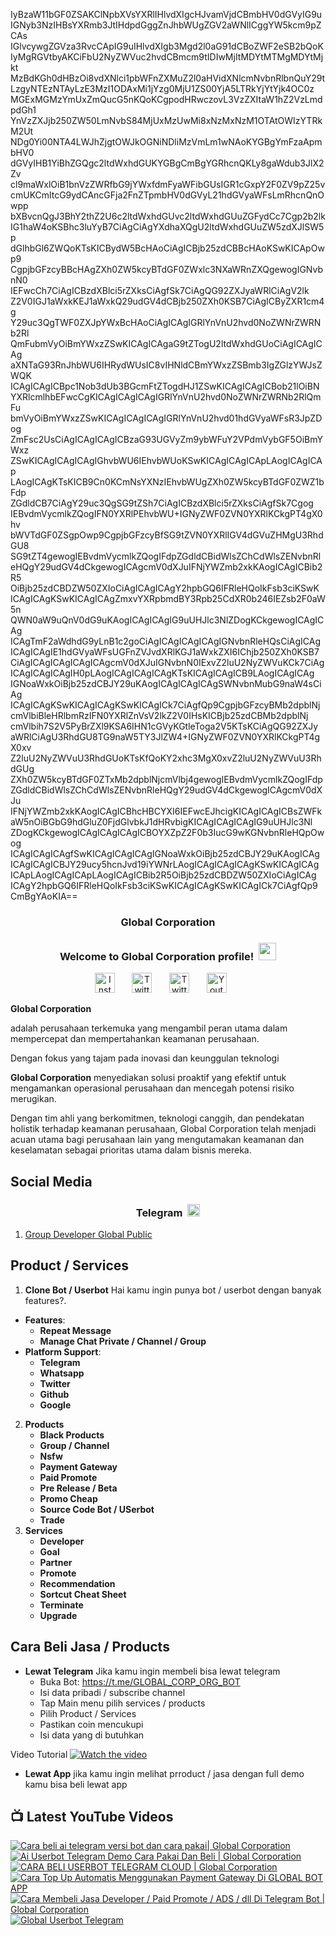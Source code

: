 IyBzaW11bGF0ZSAKClNpbXVsYXRlIHlvdXIgcHJvamVjdCBmbHV0dGVyIG9u
IGNyb3NzIHBsYXRmb3JtIHdpdGggZnJhbWUgZGV2aWNlICggYW5kcm9pZCAs
IGlvcywgZGVza3RvcCApIG9uIHlvdXIgb3Mgd2l0aG91dCBoZWF2eSB2bQoK
IyMgRGVtbyAKCiFbU2NyZWVuc2hvdCBmcm9tIDIwMjItMDYtMTMgMDYtMjkt
MzBdKGh0dHBzOi8vdXNlci1pbWFnZXMuZ2l0aHVidXNlcmNvbnRlbnQuY29t
LzgyNTEzNTAyLzE3MzI1ODAxMi1jYzg0MjU1ZS00YjA5LTRkYjYtYjk4OC0z
MGExMGMzYmUxZmQucG5nKQoKCgpodHRwczovL3VzZXItaW1hZ2VzLmdpdGh1
YnVzZXJjb250ZW50LmNvbS84MjUxMzUwMi8xNzMxNzM1OTAtOWIzYTRkM2Ut
NDg0Yi00NTA4LWJhZjgtOWJkOGNiNDliMzVmLm1wNAoKYGBgYmFzaApmbHV0
dGVyIHB1YiBhZGQgc2ltdWxhdGUKYGBgCmBgYGRhcnQKLy8gaWdub3JlX2Zv
cl9maWxlOiB1bnVzZWRfbG9jYWxfdmFyaWFibGUsIGR1cGxpY2F0ZV9pZ25v
cmUKCmltcG9ydCAncGFja2FnZTpmbHV0dGVyL21hdGVyaWFsLmRhcnQnOwpp
bXBvcnQgJ3BhY2thZ2U6c2ltdWxhdGUvc2ltdWxhdGUuZGFydCc7Cgp2b2lk
IG1haW4oKSBhc3luYyB7CiAgCiAgYXdhaXQgU2ltdWxhdGUuZW5zdXJlSW5p
dGlhbGl6ZWQoKTsKICBydW5BcHAoCiAgICBjb25zdCBBcHAoKSwKICApOwp9
CgpjbGFzcyBBcHAgZXh0ZW5kcyBTdGF0ZWxlc3NXaWRnZXQgewogIGNvbnN0
IEFwcCh7CiAgICBzdXBlci5rZXksCiAgfSk7CiAgQG92ZXJyaWRlCiAgV2lk
Z2V0IGJ1aWxkKEJ1aWxkQ29udGV4dCBjb250ZXh0KSB7CiAgICByZXR1cm4g
Y29uc3QgTWF0ZXJpYWxBcHAoCiAgICAgIGRlYnVnU2hvd0NoZWNrZWRNb2Rl
QmFubmVyOiBmYWxzZSwKICAgICAgaG9tZTogU2ltdWxhdGUoCiAgICAgICAg
aXNTaG93RnJhbWU6IHRydWUsIC8vIHNldCBmYWxzZSBmb3IgZGlzYWJsZWQK
ICAgICAgICBpc1Nob3dUb3BGcmFtZTogdHJ1ZSwKICAgICAgICBob21lOiBN
YXRlcmlhbEFwcCgKICAgICAgICAgIGRlYnVnU2hvd0NoZWNrZWRNb2RlQmFu
bmVyOiBmYWxzZSwKICAgICAgICAgIGRlYnVnU2hvd01hdGVyaWFsR3JpZDog
ZmFsc2UsCiAgICAgICAgICBzaG93UGVyZm9ybWFuY2VPdmVybGF5OiBmYWxz
ZSwKICAgICAgICAgIGhvbWU6IEhvbWUoKSwKICAgICAgICApLAogICAgICAp
LAogICAgKTsKICB9Cn0KCmNsYXNzIEhvbWUgZXh0ZW5kcyBTdGF0ZWZ1bFdp
ZGdldCB7CiAgY29uc3QgSG9tZSh7CiAgICBzdXBlci5rZXksCiAgfSk7Cgog
IEBvdmVycmlkZQogIFN0YXRlPEhvbWU+IGNyZWF0ZVN0YXRlKCkgPT4gX0hv
bWVTdGF0ZSgpOwp9CgpjbGFzcyBfSG9tZVN0YXRlIGV4dGVuZHMgU3RhdGU8
SG9tZT4gewogIEBvdmVycmlkZQogIFdpZGdldCBidWlsZChCdWlsZENvbnRl
eHQgY29udGV4dCkgewogICAgcmV0dXJuIFNjYWZmb2xkKAogICAgICBib2R5
OiBjb25zdCBDZW50ZXIoCiAgICAgICAgY2hpbGQ6IFRleHQoIkFsb3ciKSwK
ICAgICAgKSwKICAgICAgZmxvYXRpbmdBY3Rpb25CdXR0b246IEZsb2F0aW5n
QWN0aW9uQnV0dG9uKAogICAgICAgIG9uUHJlc3NlZDogKCkgewogICAgICAg
ICAgTmF2aWdhdG9yLnB1c2goCiAgICAgICAgICAgIGNvbnRleHQsCiAgICAg
ICAgICAgIE1hdGVyaWFsUGFnZVJvdXRlKGJ1aWxkZXI6IChjb250ZXh0KSB7
CiAgICAgICAgICAgICAgcmV0dXJuIGNvbnN0IExvZ2luU2NyZWVuKCk7CiAg
ICAgICAgICAgIH0pLAogICAgICAgICAgKTsKICAgICAgICB9LAogICAgICAg
IGNoaWxkOiBjb25zdCBJY29uKAogICAgICAgICAgSWNvbnMubG9naW4sCiAg
ICAgICAgKSwKICAgICAgKSwKICAgICk7CiAgfQp9CgpjbGFzcyBMb2dpblNj
cmVlbiBleHRlbmRzIFN0YXRlZnVsV2lkZ2V0IHsKICBjb25zdCBMb2dpblNj
cmVlbih7S2V5PyBrZXl9KSA6IHN1cGVyKGtleToga2V5KTsKCiAgQG92ZXJy
aWRlCiAgU3RhdGU8TG9naW5TY3JlZW4+IGNyZWF0ZVN0YXRlKCkgPT4gX0xv
Z2luU2NyZWVuU3RhdGUoKTsKfQoKY2xhc3MgX0xvZ2luU2NyZWVuU3RhdGUg
ZXh0ZW5kcyBTdGF0ZTxMb2dpblNjcmVlbj4gewogIEBvdmVycmlkZQogIFdp
ZGdldCBidWlsZChCdWlsZENvbnRleHQgY29udGV4dCkgewogICAgcmV0dXJu
IFNjYWZmb2xkKAogICAgICBhcHBCYXI6IEFwcEJhcigKICAgICAgICBsZWFk
aW5nOiBGbG9hdGluZ0FjdGlvbkJ1dHRvbigKICAgICAgICAgIG9uUHJlc3Nl
ZDogKCkgewogICAgICAgICAgICBOYXZpZ2F0b3IucG9wKGNvbnRleHQpOwog
ICAgICAgICAgfSwKICAgICAgICAgIGNoaWxkOiBjb25zdCBJY29uKAogICAg
ICAgICAgICBJY29ucy5hcnJvd19iYWNrLAogICAgICAgICAgKSwKICAgICAg
ICApLAogICAgICApLAogICAgICBib2R5OiBjb25zdCBDZW50ZXIoCiAgICAg
ICAgY2hpbGQ6IFRleHQoIkFsb3ciKSwKICAgICAgKSwKICAgICk7CiAgfQp9
CmBgYAoKIA==

<!-- START GLOBAL CORPORATION -->
<h3 align="center">Global Corporation</h3>

<h3 align="center">
  Welcome to Global Corporation profile!
  <img src="https://media.giphy.com/media/hvRJCLFzcasrR4ia7z/giphy.gif" width="28">
</h3>

<!-- Social icons section -->
<p align="center">
  <a href="https://www.instagram.com/global__corporation/"><img width="32px" alt="Instagram" title="Telegram" src="https://upload.wikimedia.org/wikipedia/commons/a/a5/Instagram_icon.png"/></a>
  &#8287;&#8287;&#8287;&#8287;&#8287;
  <a href="https://t.me/GLOBAL_CORPORATION_ORG"><img width="32px" alt="Twitter" title="Telegram" src="https://upload.wikimedia.org/wikipedia/commons/8/82/Telegram_logo.svg"/></a>
  &#8287;&#8287;&#8287;&#8287;&#8287;
  <a href="https://twitter.com/global_corp_org"><img width="32px" alt="Twitter" title="Twitter" src="https://upload.wikimedia.org/wikipedia/commons/6/6f/Logo_of_Twitter.svg"/></a>
  &#8287;&#8287;&#8287;&#8287;&#8287;
  <a href="https://www.youtube.com/@global_Corporation"><img width="32px" alt="Youtube" title="Youtube" src="https://upload.wikimedia.org/wikipedia/commons/e/ef/Youtube_logo.png"/></a>
  &#8287;&#8287;&#8287;&#8287;&#8287;
</p>


**Global Corporation**

adalah perusahaan terkemuka yang mengambil peran utama dalam mempercepat dan mempertahankan keamanan perusahaan. 

Dengan fokus yang tajam pada inovasi dan keunggulan teknologi

**Global Corporation** menyediakan solusi proaktif yang efektif untuk mengamankan operasional perusahaan dan mencegah potensi risiko merugikan. 

Dengan tim ahli yang berkomitmen, teknologi canggih, dan pendekatan holistik terhadap keamanan perusahaan, Global Corporation telah menjadi acuan utama bagi perusahaan lain yang mengutamakan keamanan dan keselamatan sebagai prioritas utama dalam bisnis mereka.


## Social Media

<h3 align="center">
  Telegram
  <img src="https://upload.wikimedia.org/wikipedia/commons/8/82/Telegram_logo.svg" width="20">
</h3>

1. [Group Developer Global Public](https://t.me/DEVELOPER_GLOBAL_PUBLIC)

## Product / Services

1. **Clone Bot / Userbot**
  Hai kamu ingin punya bot / userbot dengan banyak features?. 
  - **Features**:
    - **Repeat Message**
    - **Manage Chat Private / Channel / Group**
  - **Platform Support**:
    - **Telegram**
    - **Whatsapp**
    - **Twitter**
    - **Github**
    - **Google** 
2. **Products**
    - **Black Products**
    - **Group / Channel**
    - **Nsfw**
    - **Payment Gateway**
    - **Paid Promote**
    - **Pre Release / Beta**
    - **Promo Cheap**
    - **Source Code Bot / USerbot**
    - **Trade**
3. **Services**
    - **Developer**
    - **Goal**
    - **Partner**
    - **Promote**
    - **Recommendation**
    - **Sortcut Cheat Sheet**
    - **Terminate**
    - **Upgrade**

## Cara Beli Jasa / Products 

- **Lewat Telegram**
  Jika kamu ingin membeli bisa lewat telegram
  -  Buka Bot: https://t.me/GLOBAL_CORP_ORG_BOT
  -  Isi data pribadi / subscribe channel
  -  Tap Main menu pilih services / products
  -  Pilih Product / Services
  -  Pastikan coin mencukupi
  -  Isi data yang di butuhkan
  
Video Tutorial
[![Watch the video](https://img.youtube.com/vi/TY0Y21C6asM/maxresdefault.jpg)](https://www.youtube.com/watch?v=TY0Y21C6asM)

- **Lewat App**
  jika kamu ingin melihat prroduct / jasa dengan full demo kamu bisa beli lewat app
 


## 📺 Latest YouTube Videos

  <!-- prettier-ignore-start -->
  <!-- BEGIN YOUTUBE-CARDS -->
[![Cara beli ai telegram versi bot dan cara pakai| Global Corporation](https://ytcards.demolab.com/?id=7LZhoklvS9A&title=Cara+beli+ai+telegram+versi+bot+dan+cara+pakai%7C+Global+Corporation&lang=id&timestamp=1710937415&background_color=%230d1117&title_color=%23ffffff&stats_color=%23dedede&max_title_lines=1&width=250&border_radius=5 "Cara beli ai telegram versi bot dan cara pakai| Global Corporation")](https://www.youtube.com/watch?v=7LZhoklvS9A)
[![Ai Userbot Telegram Demo Cara Pakai Dan Beli | Global Corporation](https://ytcards.demolab.com/?id=4mAZ6EgAhUo&title=Ai+Userbot+Telegram+Demo+Cara+Pakai+Dan+Beli+%7C+Global+Corporation&lang=id&timestamp=1710936251&background_color=%230d1117&title_color=%23ffffff&stats_color=%23dedede&max_title_lines=1&width=250&border_radius=5 "Ai Userbot Telegram Demo Cara Pakai Dan Beli | Global Corporation")](https://www.youtube.com/watch?v=4mAZ6EgAhUo)
[![CARA BELI USERBOT TELEGRAM CLOUD  | Global Corporation](https://ytcards.demolab.com/?id=uiDJwK9r3Cg&title=CARA+BELI+USERBOT+TELEGRAM+CLOUD++%7C+Global+Corporation&lang=id&timestamp=1710900440&background_color=%230d1117&title_color=%23ffffff&stats_color=%23dedede&max_title_lines=1&width=250&border_radius=5 "CARA BELI USERBOT TELEGRAM CLOUD  | Global Corporation")](https://www.youtube.com/watch?v=uiDJwK9r3Cg)
[![Cara Top Up Automatis Menggunakan Payment Gateway Di GLOBAL BOT APP](https://ytcards.demolab.com/?id=ADqzS5ORJsU&title=Cara+Top+Up+Automatis+Menggunakan+Payment+Gateway+Di+GLOBAL+BOT+APP&lang=id&timestamp=1710721879&background_color=%230d1117&title_color=%23ffffff&stats_color=%23dedede&max_title_lines=1&width=250&border_radius=5 "Cara Top Up Automatis Menggunakan Payment Gateway Di GLOBAL BOT APP")](https://www.youtube.com/watch?v=ADqzS5ORJsU)
[![Cara Membeli Jasa Developer / Paid Promote / ADS / dll Di Telegram Bot | Global Corporation](https://ytcards.demolab.com/?id=TY0Y21C6asM&title=Cara+Membeli+Jasa+Developer+%2F+Paid+Promote+%2F+ADS+%2F+dll+Di+Telegram+Bot+%7C+Global+Corporation&lang=id&timestamp=1710717990&background_color=%230d1117&title_color=%23ffffff&stats_color=%23dedede&max_title_lines=1&width=250&border_radius=5 "Cara Membeli Jasa Developer / Paid Promote / ADS / dll Di Telegram Bot | Global Corporation")](https://www.youtube.com/watch?v=TY0Y21C6asM)
[![Global Userbot Telegram](https://ytcards.demolab.com/?id=Kyj1Zl04_68&title=Global+Userbot+Telegram&lang=id&timestamp=1710690464&background_color=%230d1117&title_color=%23ffffff&stats_color=%23dedede&max_title_lines=1&width=250&border_radius=5 "Global Userbot Telegram")](https://www.youtube.com/watch?v=Kyj1Zl04_68)
<!-- END YOUTUBE-CARDS -->
  <!-- prettier-ignore-end -->
<!-- END GLOBAL CORPORATION -->